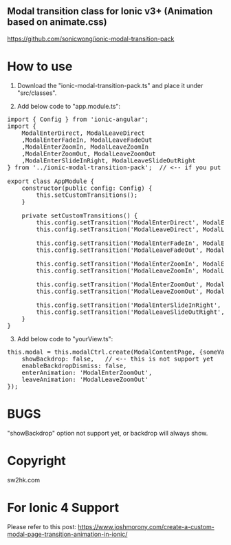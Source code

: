 ## Modal transition class for Ionic v3+ (Animation based on animate.css) ##
https://github.com/sonicwong/ionic-modal-transition-pack

# How to use
1) Download the "ionic-modal-transition-pack.ts" and place it under "src/classes".

2) Add below code to "app.module.ts":
<pre>
import { Config } from 'ionic-angular';
import {
    ModalEnterDirect, ModalLeaveDirect
    ,ModalEnterFadeIn, ModalLeaveFadeOut
    ,ModalEnterZoomIn, ModalLeaveZoomIn
    ,ModalEnterZoomOut, ModalLeaveZoomOut
    ,ModalEnterSlideInRight, ModalLeaveSlideOutRight
} from '../ionic-modal-transition-pack';  // <-- if you put ionic-modal-transition-pack.ts under '/src' folder.

export class AppModule {
    constructor(public config: Config) {
        this.setCustomTransitions();
    }
    
    private setCustomTransitions() {
        this.config.setTransition('ModalEnterDirect', ModalEnterDirect);
        this.config.setTransition('ModalLeaveDirect', ModalLeaveDirect);
        
        this.config.setTransition('ModalEnterFadeIn', ModalEnterFadeIn);
        this.config.setTransition('ModalLeaveFadeOut', ModalLeaveFadeOut);
        
        this.config.setTransition('ModalEnterZoomIn', ModalEnterZoomIn);
        this.config.setTransition('ModalLeaveZoomIn', ModalLeaveZoomIn);
        
        this.config.setTransition('ModalEnterZoomOut', ModalEnterZoomOut);
        this.config.setTransition('ModalLeaveZoomOut', ModalLeaveZoomOut);
        
        this.config.setTransition('ModalEnterSlideInRight', ModalEnterSlideInRight);
        this.config.setTransition('ModalLeaveSlideOutRight', ModalLeaveSlideOutRight);
    }
}
</pre>

3) Add below code to "yourView.ts":
<pre>
this.modal = this.modalCtrl.create(ModalContentPage, {someVar: 'someValue'}, {
    showBackdrop: false,   // <-- this is not support yet
    enableBackdropDismiss: false,
    enterAnimation: 'ModalEnterZoomOut',
    leaveAnimation: 'ModalLeaveZoomOut'                
});
</pre>

# BUGS
"showBackdrop" option not support yet, or backdrop will always show.

# Copyright
sw2hk.com

# For Ionic 4 Support
Please refer to this post:
https://www.joshmorony.com/create-a-custom-modal-page-transition-animation-in-ionic/
